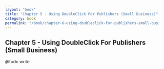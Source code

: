 ```yaml
---
layout: "book"
title: "Chapter 5 - Using DoubleClick For Publishers (Small Business)"
category: book
permalink: "/book/chapter-6-using-doubleclick-for-publishers-small-business.html"
---
```

## Chapter 5 - Using DoubleClick For Publishers (Small Business)

@todo write
